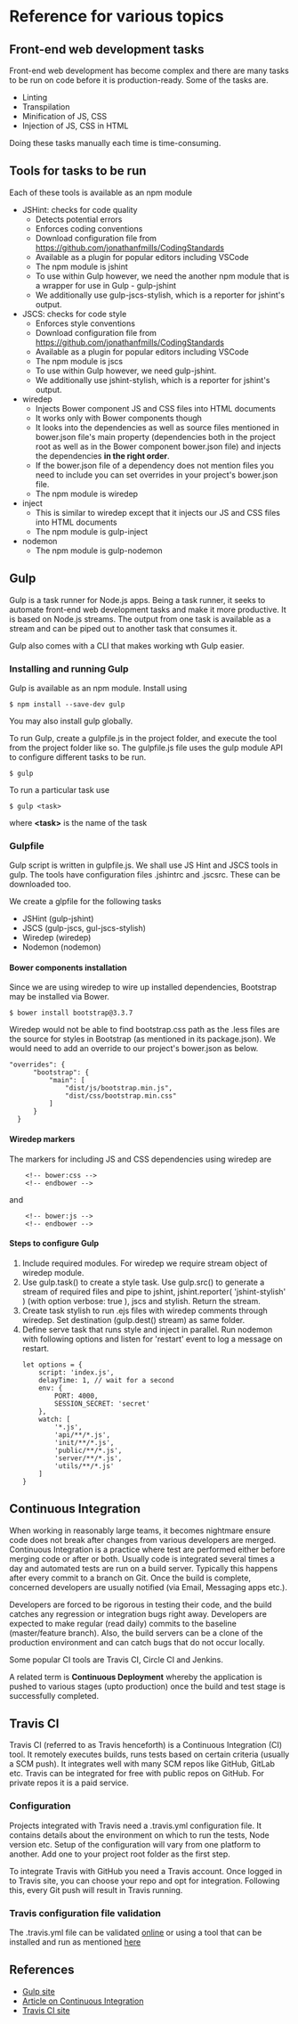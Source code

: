 # Reference for various topics

## Front-end web development tasks
Front-end web development has become complex and there are many tasks to be run on code before it is production-ready. Some of the tasks are.
- Linting
- Transpilation
- Minification of JS, CSS
- Injection of JS, CSS in HTML  

Doing these tasks manually each time is time-consuming.

## Tools for tasks to be run
Each of these tools is available as an npm module
- JSHint: checks for code quality
    * Detects potential errors
    * Enforces coding conventions
    * Download configuration file from https://github.com/jonathanfmills/CodingStandards
    * Available as a plugin for popular editors including VSCode
    * The npm module is jshint
    * To use within Gulp however, we need the another npm module that is a wrapper for use in Gulp - gulp-jshint
    * We additionally use gulp-jscs-stylish, which is a reporter for jshint's output.
- JSCS: checks for code style
    * Enforces style conventions
    * Download configuration file from https://github.com/jonathanfmills/CodingStandards
    * Available as a plugin for popular editors including VSCode
    * The npm module is jscs
    * To use within Gulp however, we need gulp-jshint.
    * We additionally use jshint-stylish, which is a reporter for jshint's output.
- wiredep
    * Injects Bower component JS and CSS files into HTML documents
    * It works only with Bower components though
    * It looks into the dependencies as well as source files mentioned in bower.json file's main property (dependencies both in the project root as well as in the Bower component bower.json file) and injects the dependencies __in the right order__.
    * If the bower.json file of a dependency does not mention files you need to include you can set overrides in your project's bower.json file.
    * The npm module is wiredep
- inject
    * This is similar to wiredep except that it injects our JS and CSS files into HTML documents
    * The npm module is gulp-inject
- nodemon
    * The npm module is gulp-nodemon

## Gulp
Gulp is a task runner for Node.js apps. Being a task runner, it seeks to automate front-end web development tasks and make it more productive. It is based on Node.js streams. The output from one task is available as a stream and can be piped out to another task that consumes it.

Gulp also comes with a CLI that makes working wth Gulp easier.

### Installing and running Gulp
Gulp is available as an npm module. Install using
```
$ npm install --save-dev gulp
```
You may also install gulp globally.
  
To run Gulp, create a gulpfile.js in the project folder, and execute the tool from the project folder like so. The gulpfile.js file uses the gulp module API to configure different tasks to be run.
```
$ gulp
```
  
To run a particular task use
```
$ gulp <task>
```
where __&lt;task&gt;__ is the name of the task

### Gulpfile
Gulp script is written in gulpfile.js. We shall use JS Hint and JSCS tools in gulp. The tools have configuration files .jshintrc and .jscsrc. These can be downloaded too.

We create a glpfile for the following tasks
- JSHint (gulp-jshint)
- JSCS (gulp-jscs, gul-jscs-stylish)
- Wiredep (wiredep)
- Nodemon (nodemon)

#### Bower components installation
Since we are using wiredep to wire up installed dependencies, Bootstrap may be installed via Bower.
```
$ bower install bootstrap@3.3.7
```
Wiredep would not be able to find bootstrap.css path as the .less files are the source for styles in Bootstrap (as mentioned in its package.json). We would need to add an override to our project's bower.json as below.
```
"overrides": {
      "bootstrap": {
          "main": [
              "dist/js/bootstrap.min.js",
              "dist/css/bootstrap.min.css"
          ]
      }
  }
```

#### Wiredep markers
The markers for including JS and CSS dependencies using wiredep are
```
    <!-- bower:css -->
    <!-- endbower -->
```
and
```
    <!-- bower:js -->
    <!-- endbower -->
```

#### Steps to configure Gulp
1. Include required modules. For wiredep we require stream object of wiredep module.
2. Use gulp.task() to create a style task. Use gulp.src() to generate a stream of required files and pipe to jshint, jshint.reporter( 'jshint-stylish' ) (with option verbose: true ), jscs and stylish. Return the stream.
3. Create task stylish to run .ejs files with wiredep comments through wiredep. Set destination (gulp.dest() stream) as same folder.
4. Define serve task that runs style and inject in parallel. Run nodemon with following options and listen for 'restart' event to log a message on restart.
    ```
    let options = {
        script: 'index.js',
        delayTime: 1, // wait for a second
        env: {
            PORT: 4000,
            SESSION_SECRET: 'secret'
        },
        watch: [
            '*.js',
            'api/**/*.js',
            'init/**/*.js',
            'public/**/*.js',
            'server/**/*.js',
            'utils/**/*.js'
        ]
    }
    ```

## Continuous Integration
When working in reasonably large teams, it becomes nightmare ensure code does not break after changes from various developers are merged. Continuous Integration is a practice where test are performed either before merging code or after or both. Usually code is integrated several times a day and automated tests are run on a build server. Typically this happens after every commit to a branch on Git. Once the build is complete, concerned developers are usually notified (via Email, Messaging apps etc.).

Developers are forced to be rigorous in testing their code, and the build catches any regression or integration bugs right away. Developers are expected to make regular (read daily) commits to the baseline (master/feature branch). Also, the build servers can be a clone of the production environment and can catch bugs that do not occur locally.

Some popular CI tools are Travis CI, Circle CI and Jenkins.

A related term is __Continuous Deployment__ whereby the application is pushed to various stages (upto production) once the build and test stage is successfully completed.

## Travis CI
Travis CI (referred to as Travis henceforth) is a Continuous Integration (CI) tool. It remotely executes builds, runs tests based on certain criteria (usually a SCM push). It integrates well with many SCM repos like GitHub, GitLab etc. Travis can be integrated for free with public repos on GitHub. For private repos it is a paid service.

### Configuration
Projects integrated with Travis need a .travis.yml configuration file. It contains details about the environment on which to run the tests, Node version etc. Setup of the configuration will vary from one platform to another. Add one to your project root folder as the first step.

To integrate Travis with GitHub you need a Travis account. Once logged in to Travis site, you can choose your repo and opt for integration. Following this, every Git push will result in Travis running.

### Travis configuration file validation
The .travis.yml file can be validated [online](http://lint.travis-ci.org/) or using a tool that can be installed and run as mentioned [here](https://docs.travis-ci.com/user/travis-lint)

## References
* [Gulp site](https://gulpjs.com/)
* [Article on Continuous Integration](https://codeship.com/continuous-integration-essentials)
* [Travis CI site](https://travis-ci.org/)